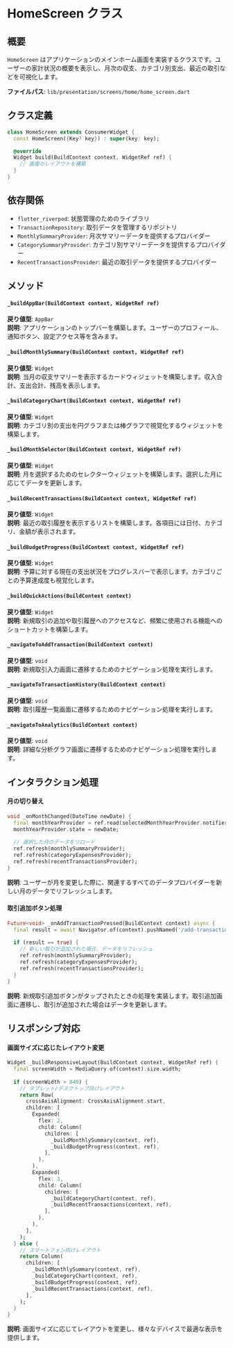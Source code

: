 # HomeScreen クラス

## 概要
`HomeScreen` はアプリケーションのメインホーム画面を実装するクラスです。ユーザーの家計状況の概要を表示し、月次の収支、カテゴリ別支出、最近の取引などを可視化します。

**ファイルパス**: `lib/presentation/screens/home/home_screen.dart`

## クラス定義
```dart
class HomeScreen extends ConsumerWidget {
  const HomeScreen({Key? key}) : super(key: key);

  @override
  Widget build(BuildContext context, WidgetRef ref) {
    // 画面のレイアウトを構築
  }
}
```

## 依存関係
- `flutter_riverpod`: 状態管理のためのライブラリ
- `TransactionRepository`: 取引データを管理するリポジトリ
- `MonthlySummaryProvider`: 月次サマリーデータを提供するプロバイダー
- `CategorySummaryProvider`: カテゴリ別サマリーデータを提供するプロバイダー
- `RecentTransactionsProvider`: 最近の取引データを提供するプロバイダー

## メソッド

#### `_buildAppBar(BuildContext context, WidgetRef ref)`
**戻り値型**: `AppBar`  
**説明**: アプリケーションのトップバーを構築します。ユーザーのプロフィール、通知ボタン、設定アクセス等を含みます。

#### `_buildMonthlySummary(BuildContext context, WidgetRef ref)`
**戻り値型**: `Widget`  
**説明**: 当月の収支サマリーを表示するカードウィジェットを構築します。収入合計、支出合計、残高を表示します。

#### `_buildCategoryChart(BuildContext context, WidgetRef ref)`
**戻り値型**: `Widget`  
**説明**: カテゴリ別の支出を円グラフまたは棒グラフで視覚化するウィジェットを構築します。

#### `_buildMonthSelector(BuildContext context, WidgetRef ref)`
**戻り値型**: `Widget`  
**説明**: 月を選択するためのセレクターウィジェットを構築します。選択した月に応じてデータを更新します。

#### `_buildRecentTransactions(BuildContext context, WidgetRef ref)`
**戻り値型**: `Widget`  
**説明**: 最近の取引履歴を表示するリストを構築します。各項目には日付、カテゴリ、金額が表示されます。

#### `_buildBudgetProgress(BuildContext context, WidgetRef ref)`
**戻り値型**: `Widget`  
**説明**: 予算に対する現在の支出状況をプログレスバーで表示します。カテゴリごとの予算達成度も視覚化します。

#### `_buildQuickActions(BuildContext context)`
**戻り値型**: `Widget`  
**説明**: 新規取引の追加や取引履歴へのアクセスなど、頻繁に使用される機能へのショートカットを構築します。

#### `_navigateToAddTransaction(BuildContext context)`
**戻り値型**: `void`  
**説明**: 新規取引入力画面に遷移するためのナビゲーション処理を実行します。

#### `_navigateToTransactionHistory(BuildContext context)`
**戻り値型**: `void`  
**説明**: 取引履歴一覧画面に遷移するためのナビゲーション処理を実行します。

#### `_navigateToAnalytics(BuildContext context)`
**戻り値型**: `void`  
**説明**: 詳細な分析グラフ画面に遷移するためのナビゲーション処理を実行します。

## インタラクション処理

#### 月の切り替え
```dart
void _onMonthChanged(DateTime newDate) {
  final monthYearProvider = ref.read(selectedMonthYearProvider.notifier);
  monthYearProvider.state = newDate;
  
  // 選択した月のデータをリロード
  ref.refresh(monthlySummaryProvider);
  ref.refresh(categoryExpensesProvider);
  ref.refresh(recentTransactionsProvider);
}
```
**説明**: ユーザーが月を変更した際に、関連するすべてのデータプロバイダーを新しい月のデータでリフレッシュします。

#### 取引追加ボタン処理
```dart
Future<void> _onAddTransactionPressed(BuildContext context) async {
  final result = await Navigator.of(context).pushNamed('/add-transaction');
  
  if (result == true) {
    // 新しい取引が追加された場合、データをリフレッシュ
    ref.refresh(monthlySummaryProvider);
    ref.refresh(categoryExpensesProvider);
    ref.refresh(recentTransactionsProvider);
  }
}
```
**説明**: 新規取引追加ボタンがタップされたときの処理を実装します。取引追加画面に遷移し、取引が追加された場合はデータを更新します。

## リスポンシブ対応

#### 画面サイズに応じたレイアウト変更
```dart
Widget _buildResponsiveLayout(BuildContext context, WidgetRef ref) {
  final screenWidth = MediaQuery.of(context).size.width;
  
  if (screenWidth > 840) {
    // タブレット/デスクトップ向けレイアウト
    return Row(
      crossAxisAlignment: CrossAxisAlignment.start,
      children: [
        Expanded(
          flex: 2,
          child: Column(
            children: [
              _buildMonthlySummary(context, ref),
              _buildBudgetProgress(context, ref),
            ],
          ),
        ),
        Expanded(
          flex: 3,
          child: Column(
            children: [
              _buildCategoryChart(context, ref),
              _buildRecentTransactions(context, ref),
            ],
          ),
        ),
      ],
    );
  } else {
    // スマートフォン向けレイアウト
    return Column(
      children: [
        _buildMonthlySummary(context, ref),
        _buildCategoryChart(context, ref),
        _buildBudgetProgress(context, ref),
        _buildRecentTransactions(context, ref),
      ],
    );
  }
}
```
**説明**: 画面サイズに応じてレイアウトを変更し、様々なデバイスで最適な表示を提供します。
